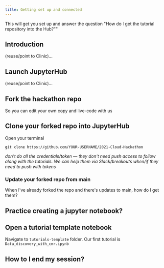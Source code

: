 ```yaml
---
title: Getting set up and connected
---
```


This will get you set up and answer the question "How do I get the tutorial repository into the Hub?""

## Introduction

(reuse/point to Clinic)...

## Launch JupyterHub

(reuse/point to Clinic)...

## Fork the hackathon repo

So you can edit your own copy and live-code with us

## Clone your forked repo into JupyterHub

Open your terminal

```{.bash}
git clone https://github.com/YOUR-USERNAME/2021-Cloud-Hackathon
```

*don't do all the credentials/token — they don't need push access to follow along with the tutorials. We can help them via Slack/breakouts when/if they need to push with tokens*

### Update your forked repo from main

When I've already forked the repo and there's updates to main, how do I get them?

## Practice creating a jupyter notebook?

## Open a tutorial template notebook

Navigate to `tutorials-template` folder. Our first tutorial is `Data_discovery_with_cmr.ipynb`


## How to I end my session?

